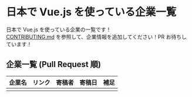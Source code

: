 # 日本で Vue.js を使っている企業一覧

日本で Vue.js を使っている企業の一覧です！\
[CONTRIBUTING.md](CONTRIBUTING.md) を参照して、企業情報を追加してください！PR お待ちしています！

## 企業一覧 (Pull Request 順)

| 企業名 | リンク | 寄稿者 | 寄稿日 | 補足 |
| ------ | ------ | ------ | ------ | ---- |
|        |        |        |        |      |

